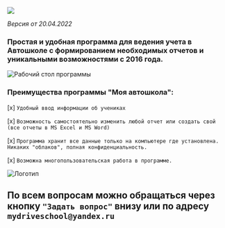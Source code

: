 
<meta name="qform-verification" content="Kb3xLy6qMfmF"/>
<script type='text/javascript'>
          (function() {
            function init() {var scr = document.createElement('script'); scr.type = 'text/javascript'; scr.defer = 'defer'; scr.src = '//cdn.qform.io/forms.js?v=' + parseInt(new Date().getTime()/1000); var scrInsert = document.getElementsByTagName('script')[0]; scrInsert.parentNode.insertBefore(scr, scrInsert); }
            var d = document; var w = window;
            if (d.readyState == 'complete') {init(); } else {if (w.attachEvent) {w.attachEvent('onload', init); } else {w.addEventListener('load', init, false); } } })();
          </script>
          


<link rel="shortcut icon" type="image/x-icon" href="favicon.ico">
<script src="http://ajax.googleapis.com/ajax/libs/jquery/1.11.1/jquery.min.js"></script>
<script src="http://maxcdn.bootstrapcdn.com/bootstrap/3.2.0/js/bootstrap.min.js"></script>

<script id="ze-snippet" src="https://static.zdassets.com/ekr/snippet.js?key=ccefe113-3ef7-4ed9-987b-728b69bc0e10"> </script>

<!-- Yandex.Metrika counter -->
<script type="text/javascript" >
   (function(m,e,t,r,i,k,a){m[i]=m[i]||function(){(m[i].a=m[i].a||[]).push(arguments)};
   m[i].l=1*new Date();k=e.createElement(t),a=e.getElementsByTagName(t)[0],k.async=1,k.src=r,a.parentNode.insertBefore(k,a)})
   (window, document, "script", "https://mc.yandex.ru/metrika/tag.js", "ym");

   ym(68195038, "init", {
        clickmap:true,
        trackLinks:true,
        accurateTrackBounce:true
   });
</script>
<noscript><div><img src="https://mc.yandex.ru/watch/68195038" style="position:absolute; left:-9999px;" alt="" /></div></noscript>
<!-- /Yandex.Metrika counter -->

          

[![](http://crm.buhsoft.ru/drivingschool/download_btn.png)](https://files.buhsoft.ru/DrivingSchool.exe)

*Версия от 20.04.2022*

### Простая и удобная программа для ведения учета в Автошколе с формированием необходимых отчетов и уникальными возможностями с 2016 года.

![Рабочий стол программы](http://crm.buhsoft.ru/drivingschool/mydrive_github.png)


### Преимущества программы "Моя автошкола":

[x] `Удобный ввод информации об учениках`

[x] `Возможность самостоятельно изменить любой отчет или создать свой (все отчеты в MS Excel и MS Word)`

[x] `Программа хранит все данные только на компьютере где установлена. Никаких "облаков", полная конфиденциальность.`

[x] `Возможна многопользовательская работа в программе.`

![Логотип](http://crm.buhsoft.ru/drivingschool/myautoschool_logo_label.png)

## По всем вопросам можно обращаться через кнопку `"Задать вопрос"` внизу или по адресу `mydriveschool@yandex.ru`


<div data-formid="form_9kGQzKVw5vuZ2xlU54in24LrJKm4dvRp"></div>

